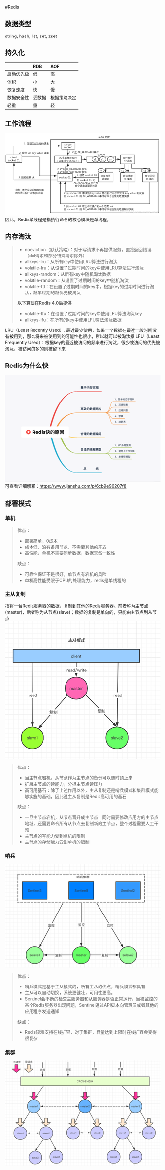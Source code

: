 #Redis

## 数据类型
string, hash, list, set, zset

## 持久化
|&nbsp;|RDB|AOF|
|-------|:---|:---|
|启动优先级|低|高|
|体积|小|大|
|恢复速度|快|慢|
|数据安全性|丢数据|根据策略决定|
|轻重|重|轻|

## 工作流程
![avatar](redis-workflow.png)
因此，Redis单线程是指执行命令的核心模块是单线程。

## 内存淘汰
> * noeviction（默认策略）：对于写请求不再提供服务，直接返回错误（del请求和部分特殊请求除外）
> * allkeys-lru：从所有key中使用LRU算法进行淘汰
> * volatile-lru：从设置了过期时间的key中使用LRU算法进行淘汰
> * allkeys-random：从所有key中随机淘汰数据
> * volatile-random：从设置了过期时间的key中随机淘汰
> * volatile-ttl：在设置了过期时间的key中，根据key的过期时间进行淘汰，越早过期的越优先被淘汰
>
> **以下算法在Redis 4.0后提供**
> * volatile-lfu：在设置了过期时间的key中使用LFU算法淘汰key
> * allkeys-lfu：在所有的key中使用LFU算法淘汰数据

LRU（Least Recently Used）：最近最少使用，如果一个数据在最近一段时间没有被用到，那么将来被使用到的可能性也很小，所以就可以被淘汰掉
LFU（Least Frequently Used）：根据key的最近被访问的频率进行淘汰，很少被访问的优先被淘汰，被访问的多的则被留下来

## Redis为什么快
![avatar](redis-fast.png)
可查看详细解释：https://www.jianshu.com/p/6cb9e96207f8

## 部署模式
### 单机
> 优点：
> * 部署简单，0成本
> * 成本低，没有备用节点，不需要其他的开支
> * 高性能，单机不需要同步数据，数据天然一致性
> 
> 缺点：
> * 可靠性保证不是很好，单节点有宕机的风险
> * 单机高性能受限于CPU的处理能力，redis是单线程的

### 主从复制
指将一台Redis服务器的数据，复制到其他的Redis服务器。前者称为主节点(master)，后者称为从节点(slave)；数据的复制是单向的，只能由主节点到从节点
![avatar](redis-master-slave.jpg)
> 优点：
> * 当主节点宕机，从节点作为主节点的备份可以随时顶上来
> * 扩展主节点的读能力，分担主节点读压力
> * 高可用基石：除了上述作用以外，主从复制还是哨兵模式和集群模式能够实施的基础，因此说主从复制是Redis高可用的基石
>
> 缺点：
> * 一旦主节点宕机，从节点晋升成主节点，同时需要修改应用方的主节点地址，还需要命令所有从节点去复制新的主节点，整个过程需要人工干预
> * 主节点的写能力受到单机的限制
> * 主节点的存储能力受到单机的限制

### 哨兵
![avatar](redis-sentinel.jpg)
> 优点：
> * 哨兵模式是基于主从模式的，所有主从的优点，哨兵模式都具有
> * 主从可以自动切换，系统更健壮，可用性更高。
> * Sentinel会不断的检查主服务器和从服务器是否正常运行。当被监控的某个Redis服务器出现问题，Sentinel通过API脚本向管理员或者其他的应用程序发送通知
>
> 缺点：
> * Redis较难支持在线扩容，对于集群，容量达到上限时在线扩容会变得很复杂

### 集群
![avatar](redis-cluster.jpg)